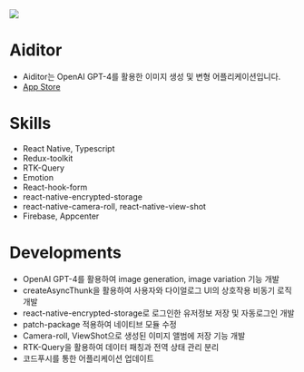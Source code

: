 <img src="https://www.notion.so/image/https%3A%2F%2Fs3-us-west-2.amazonaws.com%2Fsecure.notion-static.com%2F387a01a7-658d-4819-b9d6-df5f9e9e1b02%2F%25E1%2584%2589%25E1%2585%25B3%25E1%2584%258F%25E1%2585%25B3%25E1%2584%2585%25E1%2585%25B5%25E1%2586%25AB%25E1%2584%2589%25E1%2585%25A3%25E1%2586%25BA_2023-03-28_%25E1%2584%258B%25E1%2585%25A9%25E1%2584%2592%25E1%2585%25AE_8.21.34.png?id=f14d7b42-3624-49a0-a73f-2060fc874b09&table=block&spaceId=7259ba1a-b2b5-4486-bd5c-d91a9add4772&width=2000&userId=0d7b2f52-1938-4977-938a-681b493859bd&cache=v2">


# Aiditor
- Aiditor는 OpenAI GPT-4를 활용한 이미지 생성 및 변형 어플리케이션입니다.
- [App Store](https://apps.apple.com/kr/app/aiditor-ai-image-editor/id6446832840)


# Skills
- React Native, Typescript
- Redux-toolkit
- RTK-Query
- Emotion
- React-hook-form
- react-native-encrypted-storage
- react-native-camera-roll, react-native-view-shot
- Firebase, Appcenter


# Developments
- OpenAI GPT-4를 활용하여 image generation, image variation 기능 개발
- createAsyncThunk을 활용하여 사용자와 다이얼로그 UI의 상호작용 비동기 로직 개발
- react-native-encrypted-storage로 로그인한 유저정보 저장 및 자동로그인 개발
- patch-package 적용하여 네이티브 모듈 수정
- Camera-roll, ViewShot으로 생성된 이미지 앨범에 저장 기능 개발
- RTK-Query을 활용하여 데이터 패칭과 전역 상태 관리 분리
- 코드푸시를 통한 어플리케이션 업데이트
